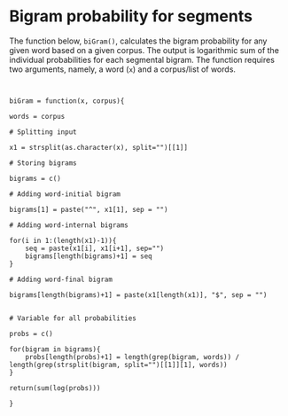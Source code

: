 # Bigram probability for segments

The function below, ```biGram()```, calculates the bigram probability for any given word based on a given corpus. The output is logarithmic sum of the individual probabilities for each segmental bigram. The function requires two arguments, namely, a word (```x```) and a corpus/list of words. 


```{r}


biGram = function(x, corpus){

words = corpus

# Splitting input

x1 = strsplit(as.character(x), split="")[[1]]

# Storing bigrams

bigrams = c()

# Adding word-initial bigram

bigrams[1] = paste("^", x1[1], sep = "")

# Adding word-internal bigrams

for(i in 1:(length(x1)-1)){
	seq = paste(x1[i], x1[i+1], sep="")
	bigrams[length(bigrams)+1] = seq
}

# Adding word-final bigram

bigrams[length(bigrams)+1] = paste(x1[length(x1)], "$", sep = "")


# Variable for all probabilities

probs = c()

for(bigram in bigrams){
	probs[length(probs)+1] = length(grep(bigram, words)) / length(grep(strsplit(bigram, split="")[[1]][1], words))
}

return(sum(log(probs)))

}
```
